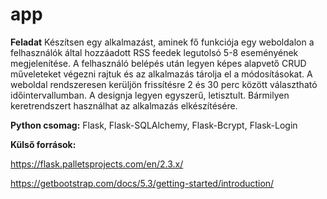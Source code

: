 # app

**Feladat**
Készítsen egy alkalmazást, aminek fő funkciója egy weboldalon a felhasználók által hozzáadott RSS feedek legutolsó 5-8 eseményének megjelenítése. A felhasználó belépés után legyen képes alapvető CRUD műveleteket végezni rajtuk és az alkalmazás tárolja el a módosításokat. A weboldal rendszeresen kerüljön frissítésre 2 és 30 perc között választható időintervallumban. A designja legyen egyszerű, letisztult. Bármilyen keretrendszert használhat az alkalmazás elkészítésére.

**Python csomag:**
Flask,
Flask-SQLAlchemy,
Flask-Bcrypt,
Flask-Login

**Külső források:**

https://flask.palletsprojects.com/en/2.3.x/

https://getbootstrap.com/docs/5.3/getting-started/introduction/
